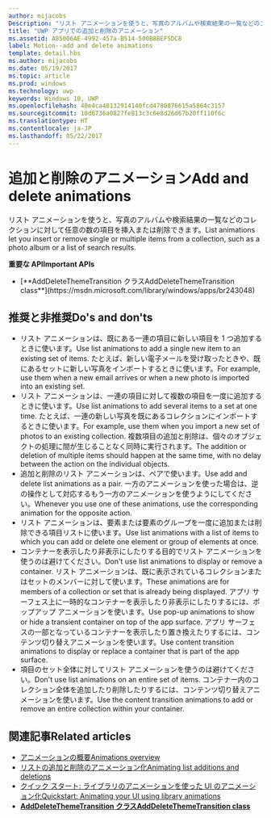 ```yaml
---
author: mijacobs
Description: "リスト アニメーションを使うと、写真のアルバムや検索結果の一覧などのコレクションに対して任意の数の項目を挿入または削除できます。"
title: "UWP アプリでの追加と削除のアニメーション"
ms.assetid: A85006AE-4992-457a-B514-500B8BEF5DC8
label: Motion--add and delete animations
template: detail.hbs
ms.author: mijacobs
ms.date: 05/19/2017
ms.topic: article
ms.prod: windows
ms.technology: uwp
keywords: Windows 10, UWP
ms.openlocfilehash: 40e4ca48132914140fcd4780876615a5864c3157
ms.sourcegitcommit: 10d6736a0827fe813c3c6e8d26d67b20ff110f6c
ms.translationtype: HT
ms.contentlocale: ja-JP
ms.lasthandoff: 05/22/2017
---
```

# <a name="add-and-delete-animations"></a><span data-ttu-id="50376-104">追加と削除のアニメーション</span><span class="sxs-lookup"><span data-stu-id="50376-104">Add and delete animations</span></span>

<link rel="stylesheet" href="https://az835927.vo.msecnd.net/sites/uwp/Resources/css/custom.css">

<span data-ttu-id="50376-105">リスト アニメーションを使うと、写真のアルバムや検索結果の一覧などのコレクションに対して任意の数の項目を挿入または削除できます。</span><span class="sxs-lookup"><span data-stu-id="50376-105">List animations let you insert or remove single or multiple items from a collection, such as a photo album or a list of search results.</span></span>

<div class="important-apis" >
<b><span data-ttu-id="50376-106">重要な API</span><span class="sxs-lookup"><span data-stu-id="50376-106">Important APIs</span></span></b><br/>
<ul>
<li>[**<span data-ttu-id="50376-107">AddDeleteThemeTransition クラス</span><span class="sxs-lookup"><span data-stu-id="50376-107">AddDeleteThemeTransition class</span></span>**](https://msdn.microsoft.com/library/windows/apps/br243048)</li>
</ul>
</div>


## <a name="dos-and-donts"></a><span data-ttu-id="50376-108">推奨と非推奨</span><span class="sxs-lookup"><span data-stu-id="50376-108">Do's and don'ts</span></span>


-   <span data-ttu-id="50376-109">リスト アニメーションは、既にある一連の項目に新しい項目を 1 つ追加するときに使います。</span><span class="sxs-lookup"><span data-stu-id="50376-109">Use list animations to add a single new item to an existing set of items.</span></span> <span data-ttu-id="50376-110">たとえば、新しい電子メールを受け取ったときや、既にあるセットに新しい写真をインポートするときに使います。</span><span class="sxs-lookup"><span data-stu-id="50376-110">For example, use them when a new email arrives or when a new photo is imported into an existing set.</span></span>
-   <span data-ttu-id="50376-111">リスト アニメーションは、一連の項目に対して複数の項目を一度に追加するときに使います。</span><span class="sxs-lookup"><span data-stu-id="50376-111">Use list animations to add several items to a set at one time.</span></span> <span data-ttu-id="50376-112">たとえば、一連の新しい写真を既にあるコレクションにインポートするときに使います。</span><span class="sxs-lookup"><span data-stu-id="50376-112">For example, use them when you import a new set of photos to an existing collection.</span></span> <span data-ttu-id="50376-113">複数項目の追加と削除は、個々のオブジェクトの処理に間が生じることなく同時に実行されます。</span><span class="sxs-lookup"><span data-stu-id="50376-113">The addition or deletion of multiple items should happen at the same time, with no delay between the action on the individual objects.</span></span>
-   <span data-ttu-id="50376-114">追加と削除のリスト アニメーションは、ペアで使います。</span><span class="sxs-lookup"><span data-stu-id="50376-114">Use add and delete list animations as a pair.</span></span> <span data-ttu-id="50376-115">一方のアニメーションを使った場合は、逆の操作として対応するもう一方のアニメーションを使うようにしてください。</span><span class="sxs-lookup"><span data-stu-id="50376-115">Whenever you use one of these animations, use the corresponding animation for the opposite action.</span></span>
-   <span data-ttu-id="50376-116">リスト アニメーションは、要素または要素のグループを一度に追加または削除できる項目リストに使います。</span><span class="sxs-lookup"><span data-stu-id="50376-116">Use list animations with a list of items to which you can add or delete one element or group of elements at once.</span></span>
-   <span data-ttu-id="50376-117">コンテナーを表示したり非表示にしたりする目的でリスト アニメーションを使うのは避けてください。</span><span class="sxs-lookup"><span data-stu-id="50376-117">Don't use list animations to display or remove a container.</span></span> <span data-ttu-id="50376-118">リスト アニメーションは、既に表示されているコレクションまたはセットのメンバーに対して使います。</span><span class="sxs-lookup"><span data-stu-id="50376-118">These animations are for members of a collection or set that is already being displayed.</span></span> <span data-ttu-id="50376-119">アプリ サーフェス上に一時的なコンテナーを表示したり非表示にしたりするには、ポップアップ アニメーションを使います。</span><span class="sxs-lookup"><span data-stu-id="50376-119">Use pop-up animations to show or hide a transient container on top of the app surface.</span></span> <span data-ttu-id="50376-120">アプリ サーフェスの一部となっているコンテナーを表示したり置き換えたりするには、コンテンツ切り替えアニメーションを使います。</span><span class="sxs-lookup"><span data-stu-id="50376-120">Use content transition animations to display or replace a container that is part of the app surface.</span></span>
-   <span data-ttu-id="50376-121">項目のセット全体に対してリスト アニメーションを使うのは避けてください。</span><span class="sxs-lookup"><span data-stu-id="50376-121">Don't use list animations on an entire set of items.</span></span> <span data-ttu-id="50376-122">コンテナー内のコレクション全体を追加したり削除したりするには、コンテンツ切り替えアニメーションを使います。</span><span class="sxs-lookup"><span data-stu-id="50376-122">Use the content transition animations to add or remove an entire collection within your container.</span></span>



## <a name="related-articles"></a><span data-ttu-id="50376-123">関連記事</span><span class="sxs-lookup"><span data-stu-id="50376-123">Related articles</span></span>

* [<span data-ttu-id="50376-124">アニメーションの概要</span><span class="sxs-lookup"><span data-stu-id="50376-124">Animations overview</span></span>](https://msdn.microsoft.com/library/windows/apps/mt187350)
* [<span data-ttu-id="50376-125">リストの追加と削除のアニメーション化</span><span class="sxs-lookup"><span data-stu-id="50376-125">Animating list additions and deletions</span></span>](https://msdn.microsoft.com/library/windows/apps/xaml/jj649430)
* [<span data-ttu-id="50376-126">クイック スタート: ライブラリのアニメーションを使った UI のアニメーション化</span><span class="sxs-lookup"><span data-stu-id="50376-126">Quickstart: Animating your UI using library animations</span></span>](https://msdn.microsoft.com/library/windows/apps/xaml/hh452703)
* [**<span data-ttu-id="50376-127">AddDeleteThemeTransition クラス</span><span class="sxs-lookup"><span data-stu-id="50376-127">AddDeleteThemeTransition class</span></span>**](https://msdn.microsoft.com/library/windows/apps/br243048)

 

 




